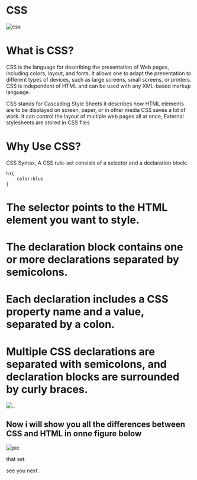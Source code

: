 # CSS

![css](https://miro.medium.com/max/2684/1*lXKAoEYXdDvEUV8TeeqeBg.png)

# What is CSS?

CSS is the language for describing the presentation of Web pages, including colors, layout, and fonts. It allows one to adapt the presentation to different types of devices, such as large screens, small screens, or printers. CSS is independent of HTML and can be used with any XML-based markup language.


CSS stands for Cascading Style Sheets it describes how HTML elements are to be displayed on screen, paper, or in other media
 CSS saves a lot of work. It can control the layout of multiple web pages all at once, External stylesheets are stored in CSS files

# Why Use CSS?

CSS Syntax, A CSS rule-set consists of a selector and a declaration block:

```
h1{
    color:blue
}
```

# The selector points to the HTML element you want to style.

# The declaration block contains one or more declarations separated by semicolons.

# Each declaration includes a CSS property name and a value, separated by a colon.

# Multiple CSS declarations are separated with semicolons, and declaration blocks are surrounded by curly braces.




![..](https://i.pinimg.com/originals/99/62/83/996283a2b48a3b7140be9a511ba013f1.jpg)


## Now i will show you all the differences between CSS and HTML in onne figure below 

![pic](https://www.codingdojo.com/blog/wp-content/uploads/Infographic-HTML-CSS.png)


that set.

see you next.
